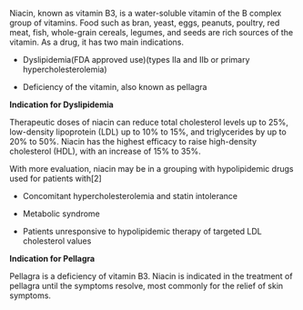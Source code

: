 Niacin, known as vitamin B3, is a water-soluble vitamin of the B complex group of vitamins. Food such as bran, yeast, eggs, peanuts, poultry, red meat, fish, whole-grain cereals, legumes, and seeds are rich sources of the vitamin. As a drug, it has two main indications.

- Dyslipidemia(FDA approved use)(types IIa and IIb or primary hypercholesterolemia)

- Deficiency of the vitamin, also known as pellagra

**Indication for Dyslipidemia**

Therapeutic doses of niacin can reduce total cholesterol levels up to 25%, low-density lipoprotein (LDL) up to 10% to 15%, and triglycerides by up to 20% to 50%. Niacin has the highest efficacy to raise high-density cholesterol (HDL), with an increase of 15% to 35%.

With more evaluation, niacin may be in a grouping with hypolipidemic drugs used for patients with[2]

- Concomitant hypercholesterolemia and statin intolerance

- Metabolic syndrome

- Patients unresponsive to hypolipidemic therapy of targeted LDL cholesterol values

**Indication for Pellagra**

Pellagra is a deficiency of vitamin B3. Niacin is indicated in the treatment of pellagra until the symptoms resolve, most commonly for the relief of skin symptoms.
